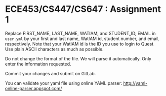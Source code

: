# ECE453/CS447/CS647 : Assignment 1

Replace FIRST_NAME, LAST_NAME, WATIAM, and STUDENT_ID, EMAIL in
`user.yml` by your first and last name, WatIAM id, student number, and
email, respectively. Note that your WatIAM id is the ID you use to
login to Quest. Use plain ASCII characters as much as possible.

Do not change the format of the file. We will parse it
automatically. Only enter the information requested.

Commit your changes and submit on GitLab.

You can validate your yaml file using online YAML parser:
http://yaml-online-parser.appspot.com/
